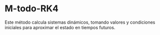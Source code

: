 # M-todo-RK4
Este método calcula sistemas dinámicos, tomando valores y  condiciones iniciales para aproximar el estado en tiempos futuros.

